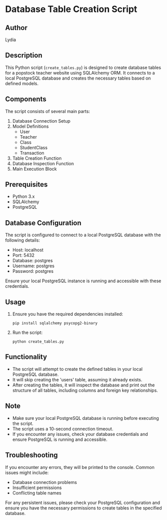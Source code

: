 # Database Table Creation Script

## Author
Lydia

## Description
This Python script (`create_tables.py`) is designed to create database tables for a popstock teacher website using SQLAlchemy ORM. It connects to a local PostgreSQL database and creates the necessary tables based on defined models.

## Components
The script consists of several main parts:

1. Database Connection Setup
2. Model Definitions
   - User
   - Teacher
   - Class
   - StudentClass
   - Transaction
3. Table Creation Function
4. Database Inspection Function
5. Main Execution Block

## Prerequisites
- Python 3.x
- SQLAlchemy
- PostgreSQL

## Database Configuration
The script is configured to connect to a local PostgreSQL database with the following details:
- Host: localhost
- Port: 5432
- Database: postgres
- Username: postgres
- Password: postgres

Ensure your local PostgreSQL instance is running and accessible with these credentials.

## Usage
1. Ensure you have the required dependencies installed:
   ```
   pip install sqlalchemy psycopg2-binary
   ```
2. Run the script:
   ```
   python create_tables.py
   ```

## Functionality
- The script will attempt to create the defined tables in your local PostgreSQL database.
- It will skip creating the 'users' table, assuming it already exists.
- After creating the tables, it will inspect the database and print out the structure of all tables, including columns and foreign key relationships.

## Note
- Make sure your local PostgreSQL database is running before executing the script.
- The script uses a 10-second connection timeout.
- If you encounter any issues, check your database credentials and ensure PostgreSQL is running and accessible.

## Troubleshooting
If you encounter any errors, they will be printed to the console. Common issues might include:
- Database connection problems
- Insufficient permissions
- Conflicting table names

For any persistent issues, please check your PostgreSQL configuration and ensure you have the necessary permissions to create tables in the specified database.
